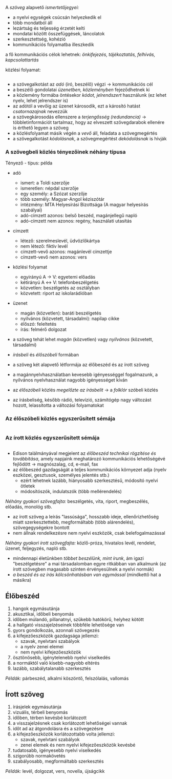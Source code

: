 A *szöveg* alapvető *ismertetőjegyei:*

 - a nyelvi egységek csúcsán helyezkedik el
 - több mondatból áll
 - lezártság és teljesség érzetét kelti
 - mondatai között összefüggések, láncolatok
 - szerkesztettség, kohézió
 - kommunikációs folyamatba illeszkedik

a fő kommunikációs célok lehetnek: *önkifejezés, tájékoztatás, felhívás, kapcsolattartás*

közlési folyamat:

![]()

 - a szövegalkotást az *adó* (író, beszélő) végzi → kommunikációs cél
 - a beszélő gondolatai *üzenetben, közleményben* fejeződhetnek ki
 - a közlemény formába öntésekor *kódot, jelrendszert* használunk (ez lehet nyelv, lehet jelrendszer is)
 - az adótól a vevőig az üzenet károsodik, ezt a károsító hatást *csatornazajnak* nevezzük
 - a szövegkárosodás ellenszere a *terjengősség (redundancia)* → többletinformációt tartalmaz, hogy az elveszett szövegdarabok ellenére is érthető legyen a szöveg
 - a közlésfolyamat másik végén a *vevő* áll, feladata a szövegmegértés
 - a szövegalkotást *kódolásnak*, a szövegmegértést *dekódolásnak* is hívják

### A szövegbeli közlés tényezőinek néhány típusa

Tényező - típus: példa

 - adó
   + ismert: a Toldi szerzője
   + ismeretlen: népdal szerzője
   + egy személy: a Szózat szerzője
   + több személy: Magyar-Angol kéziszótár
   + intézmény: MTA Helyesírási Bizottsága (A magyar helyesírás szabályai)
   + adó-címzett azonos: belső beszéd, magánjellegű napló
   + adó-címzett nem azonos: regény, használati utasítás
 - címzett
   + létező: szerelmeslevél, üdvözlőkártya
   + nem létező: fiktív levél
   + címzett-vevő azonos: magánlevél címzettje
   + címzett-vevő nem azonos: vers
 - közlési folyamat
   + egyirányú A → V: egyetemi előadás
   + kétirányú A ↔ V: telefonbeszélgetés
   + közvetlen: beszélgetés az osztályban
   + közvetett: riport az iskolarádióban
 - üzenet
   + magán (közvetlen): baráti beszélgetés
   + nyilvános (közvetett, társadalmi): napilap cikke
   + élőszó: feleltetés
   + írás: felmérő dolgozat


 - a szöveg tehát lehet *magán* (közvetlen) vagy *nyilvános* (közvetett, társadalmi)
 - *írásbeli* és *élőszóbeli* formában
 - a szöveg két alapvető létformája az élőbeszéd és az írott szöveg
 - a magánnyelvhasználatban kevesebb igényességgel fogalmazunk, a nyilvános nyelvhasználat nagyobb igényességet kíván
 - az *élőszóbeli* közlés *megelőzte az írásbelit* → a *folklór* szóbeli közlés
 - az írásbeliség, később rádió, televízió, számítógép nagy változást hozott, lelassította a változási folyamatokat

### Az élőszóbeli közlés egyszerűsített sémája

![]()

### Az írott közlés egyszerűsített sémája

![]()

 - Edison találmányával megjelent az *élőbeszéd technikai rögzítése és továbbítása*, amely napjaink meghatározó kommunikációs lehetőségévé fejlődött → magnószalag, cd, e-mail, fax
 - az élőbeszéd gazdagságát a teljes kommunikációs környezet adja (nyelv eszközei, gesztusok, személyes jelentés stb.)
   + ezért lehetnek lazább, hiányosabb szerkesztésű, módosító nyelvi ötletek
   + módosítószók, indulatszók (több mellérendelés)

*Néhány gyakori szövegfajta:* beszélgetés, vita, riport, megbeszélés, előadás, monológ stb.

 - az írott szöveg a leírás "lassúsága", hosszabb ideje, ellenőrizhetőség miatt szerkesztettebb, megformáltabb (több alárendelés), szövegegységekre bontott
 - nem állnak rendelkezésre nem nyelvi eszközök, csak belefogalmazással

*Néhány gyakori írott szövegfajta:* közlő-próza, hivatalos levél, rendelet, üzenet, feljegyzés, napló stb.

 - mindennapi életünkben *többet beszélünk, mint írunk*, ám igazi "beszélgetésre" a mai társadalomban egyre ritkábban van alkalmunk (az írott szövegben magasabb szinten érvényesülnek a nyelvi normák)
 - *a beszéd és az írás kölcsönhatásban van egymással* (mindkettő hat a másikra)

## Élőbeszéd

1. hangok egymásutánja
2. akusztikai, időbeli benyomás
3. időben múlandó, pillanatnyi, szűkebb hatókörű, helyhez kötött
4. a hallgató visszajelzéseinek többféle lehetősége van
5. gyors gondolkozás, azonnali szövegezés
6. a kifejezőeszközök gazdagsága jellemzi:
   - szavak, nyelvtani szabályok
   - a nyelv zenei elemei
   - nem nyelvi kifejezőeszközök
7. ösztönösebb, igénytelenebb nyelvi viselkedés
8. a normáktól való kisebb-nagyobb eltérés
9. lazább, szabálytalanabb szerkesztés

*Példák:* párbeszéd, alkalmi köszöntő, felszólalás, vallomás

## Írott szöveg

1. írásjelek egymásutánja
2. vizuális, térbeli benyomás
3. időben, térben kevésbé korlátozott
4. a visszajelzésnek csak korlátozott lehetőségei vannak
5. időt ad az átgondolásra és a szövegezésre
6. a kifejezőeszközök korlátozottabb volta jellemzi:
   - szavak, nyelvtani szabályok
   - zenei elemek és nem nyelvi kifejezőeszközök kevésbé
7. tudatosabb, igényesebb nyelvi viselkedés
8. szigorúbb normakövetés
9. szabályosabb, megformáltabb szerkesztés

*Példák:* levél, dolgozat, vers, novella, újságcikk
